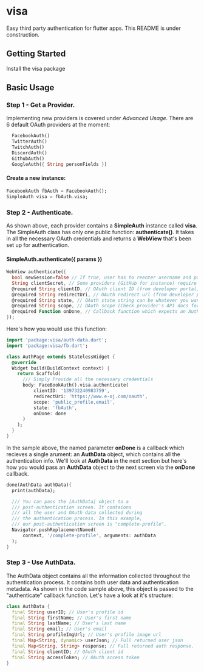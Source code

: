 # visa

Easy third party authentication for flutter apps. This README is under construction.

## Getting Started

Install the visa package

## Basic Usage 

### Step 1 - Get a Provider.
Implementing new providers is covered under *Advanced Usage*.
There are 6 default OAuth providers at the moment:
```dart
  FacebookAuth()
  TwitterAuth()
  TwitchAuth()
  DiscordAuth()
  GithubAuth()
  GoogleAuth({ String personFields })
```
#### Create a new instance:
```dart
FacebookAuth fbAuth = FacebookAuth();
SimpleAuth visa = fbAuth.visa;
```

### Step 2 - Authenticate.
As shown above, each provider contains a **SimpleAuth** instance called **visa**.
The SimpleAuth class has only one public function: **authenticate()**. It takes
in all the necessary OAuth credentials and returns a **WebView** that's been set 
up for authentication. 

#### SimpleAuth.authenticate({ params })
```dart
WebView authenticate({
  bool newSession=false // If true, user has to reenter username and password even if they've logged in before
  String clientSecret, // Some providers (GitHub for instance) require the OAuth client secret (from developer portal).
  @required String clientID, // OAuth client ID (from developer portal)
  @required String redirectUri, // OAuth redirect url (from developer portal) 
  @required String state, // OAuth state string can be whatever you want.
  @required String scope, // OAuth scope (Check provider's API docs for allowed scopes)
  @required Function onDone, // Callback function which expects an AuthData object.
});
```

Here's how you would use this function:
```Dart
import 'package:visa/auth-data.dart';
import 'package:visa/fb.dart';

class AuthPage extends StatelessWidget {
  @override
  Widget build(BuildContext context) {
    return Scaffold(
      /// Simply Provide all the necessary credentials
      body: FaceBookAuth().visa.authenticate(
          clientID: '139732240983759',
          redirectUri: 'https://www.e-oj.com/oauth',
          scope: 'public_profile,email',
          state: 'fbAuth',
          onDone: done
      )
    );
  }
}
```
In the sample above, the named parameter <b>onDone</b> is a callback which recieves a single arument: an <b>AuthData</b> object, which contains all the authentication info. We'll look at <b>AuthData</b> in the next section but here's how you would pass an <b>AuthData</b> object to the next screen via the <b>onDone</b> callback.

```dart
done(AuthData authData){
  print(authData);

  /// You can pass the [AuthData] object to a 
  /// post-authentication screen. It contaions 
  /// all the user and OAuth data collected during
  /// the authentication process. In this example,
  /// our post-authentication screen is "complete-profile".
  Navigator.pushReplacementNamed(
      context, '/complete-profile', arguments: authData
  );
}
```

### Step 3 - Use AuthData.
The AuthData object contains all the information collected throughout the authentication process. It contains both user data and authentication metadata. As shown in the code sample above, this object is passed to the "authenticate" callback function. Let's have a look at it's structure:
```dart
class AuthData {
  final String userID; // User's profile id
  final String firstName; // User's first name
  final String lastName; // User's last name
  final String email; // User's email
  final String profileImgUrl; // User's profile image url
  final Map<String, dynamic> userJson; // Full returned user json
  final Map<String, String> response; // Full returned auth response.
  final String clientID; // OAuth client id
  final String accessToken; // OAuth access token
}
```
